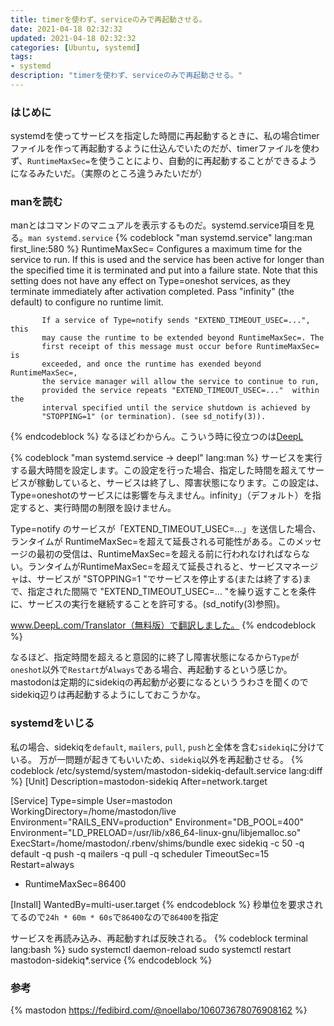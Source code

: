 ```yaml
---
title: timerを使わず、serviceのみで再起動させる。
date: 2021-04-18 02:32:32
updated: 2021-04-18 02:32:32
categories: [Ubuntu, systemd]
tags:
- systemd
description: "timerを使わず、serviceのみで再起動させる。"
---
```

### はじめに
systemdを使ってサービスを指定した時間に再起動するときに、私の場合timerファイルを作って再起動するように仕込んでいたのだが、timerファイルを使わず、`RuntimeMaxSec=`を使うことにより、自動的に再起動することができるようになるみたいだ。（実際のところ違うみたいだが）

<!-- toc -->
<!-- more -->

### manを読む
manとはコマンドのマニュアルを表示するものだ。systemd.service項目を見る。`man systemd.service`
{% codeblock "man systemd.service" lang:man first_line:580 %}
       RuntimeMaxSec=
           Configures a maximum time for the service to run. If this is used
           and the service has been active for longer than the specified time
           it is terminated and put into a failure state. Note that this
           setting does not have any effect on Type=oneshot services, as they
           terminate immediately after activation completed. Pass "infinity"
           (the default) to configure no runtime limit.

           If a service of Type=notify sends "EXTEND_TIMEOUT_USEC=...", this
           may cause the runtime to be extended beyond RuntimeMaxSec=. The
           first receipt of this message must occur before RuntimeMaxSec= is
           exceeded, and once the runtime has exended beyond RuntimeMaxSec=,
           the service manager will allow the service to continue to run,
           provided the service repeats "EXTEND_TIMEOUT_USEC=..."  within the
           interval specified until the service shutdown is achieved by
           "STOPPING=1" (or termination). (see sd_notify(3)).
{% endcodeblock %}
なるほどわからん。こういう時に役立つのは[DeepL](https://www.deepl.com)

{% codeblock "man systemd.service -> deepl" lang:man %}
サービスを実行する最大時間を設定します。この設定を行った場合、指定した時間を超えてサービスが稼動していると、サービスは終了し、障害状態になります。この設定は、Type=oneshotのサービスには影響を与えません。infinity」（デフォルト）を指定すると、実行時間の制限を設けません。

Type=notify のサービスが「EXTEND_TIMEOUT_USEC=...」を送信した場合、ランタイムが RuntimeMaxSec=を超えて延長される可能性がある。このメッセージの最初の受信は、RuntimeMaxSec=を超える前に行われなければならない。ランタイムがRuntimeMaxSec=を超えて延長されると、サービスマネージャは、サービスが "STOPPING=1 "でサービスを停止する(または終了する)まで、指定された間隔で "EXTEND_TIMEOUT_USEC=... "を繰り返すことを条件に、サービスの実行を継続することを許可する。(sd_notify(3)参照)。

www.DeepL.com/Translator（無料版）で翻訳しました。
{% endcodeblock %}

なるほど、指定時間を超えると意図的に終了し障害状態になるから`Type`が`oneshot`以外で`Restart`が`Always`である場合、再起動するという感じか。
mastodonは定期的にsidekiqの再起動が必要になるといううわさを聞くのでsidekiq辺りは再起動するようにしておこうかな。

### systemdをいじる
私の場合、sidekiqを`default`, `mailers`, `pull`, `push`と全体を含む`sidekiq`に分けている。
万が一問題が起きてもいいため、`sidekiq`以外を再起動させる。
{% codeblock /etc/systemd/system/mastodon-sidekiq-default.service lang:diff %}
[Unit]
Description=mastodon-sidekiq
After=network.target

[Service]
Type=simple
User=mastodon
WorkingDirectory=/home/mastodon/live
Environment="RAILS_ENV=production"
Environment="DB_POOL=400"
Environment="LD_PRELOAD=/usr/lib/x86_64-linux-gnu/libjemalloc.so"
ExecStart=/home/mastodon/.rbenv/shims/bundle exec sidekiq -c 50 -q default -q push -q mailers -q pull -q scheduler
TimeoutSec=15
Restart=always
+ RuntimeMaxSec=86400

[Install]
WantedBy=multi-user.target
{% endcodeblock %}
秒単位を要求されてるので`24h * 60m * 60s`で`86400`なので`86400`を指定

サービスを再読み込み、再起動すれば反映される。
{% codeblock terminal lang:bash %}
sudo systemctl daemon-reload
sudo systemctl restart mastodon-sidekiq*.service
{% endcodeblock %}

### 参考
{% mastodon https://fedibird.com/@noellabo/106073678076908162 %}